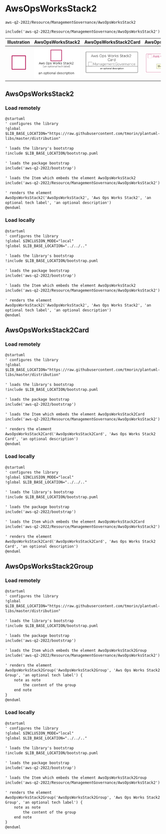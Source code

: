 # AwsOpsWorksStack2


```text
aws-q2-2022/Resource/ManagementGovernance/AwsOpsWorksStack2
```

```text
include('aws-q2-2022/Resource/ManagementGovernance/AwsOpsWorksStack2')
```



| Illustration | AwsOpsWorksStack2 | AwsOpsWorksStack2Card | AwsOpsWorksStack2Group |
| :---: | :---: | :---: | :---: |
| ![illustration for Illustration](../../../aws-q2-2022/Resource/ManagementGovernance/AwsOpsWorksStack2.png) | ![illustration for AwsOpsWorksStack2](../../../aws-q2-2022/Resource/ManagementGovernance/AwsOpsWorksStack2.Local.png) | ![illustration for AwsOpsWorksStack2Card](../../../aws-q2-2022/Resource/ManagementGovernance/AwsOpsWorksStack2Card.Local.png) | ![illustration for AwsOpsWorksStack2Group](../../../aws-q2-2022/Resource/ManagementGovernance/AwsOpsWorksStack2Group.Local.png) |




## AwsOpsWorksStack2

### Load remotely
```plantuml
@startuml
' configures the library
!global $LIB_BASE_LOCATION="https://raw.githubusercontent.com/tmorin/plantuml-libs/master/distribution"

' loads the library's bootstrap
!include $LIB_BASE_LOCATION/bootstrap.puml

' loads the package bootstrap
include('aws-q2-2022/bootstrap')

' loads the Item which embeds the element AwsOpsWorksStack2
include('aws-q2-2022/Resource/ManagementGovernance/AwsOpsWorksStack2')

' renders the element
AwsOpsWorksStack2('AwsOpsWorksStack2', 'Aws Ops Works Stack2', 'an optional tech label', 'an optional description')
@enduml
```

### Load locally
```plantuml
@startuml
' configures the library
!global $INCLUSION_MODE="local"
!global $LIB_BASE_LOCATION="../../.."

' loads the library's bootstrap
!include $LIB_BASE_LOCATION/bootstrap.puml

' loads the package bootstrap
include('aws-q2-2022/bootstrap')

' loads the Item which embeds the element AwsOpsWorksStack2
include('aws-q2-2022/Resource/ManagementGovernance/AwsOpsWorksStack2')

' renders the element
AwsOpsWorksStack2('AwsOpsWorksStack2', 'Aws Ops Works Stack2', 'an optional tech label', 'an optional description')
@enduml
```

## AwsOpsWorksStack2Card

### Load remotely
```plantuml
@startuml
' configures the library
!global $LIB_BASE_LOCATION="https://raw.githubusercontent.com/tmorin/plantuml-libs/master/distribution"

' loads the library's bootstrap
!include $LIB_BASE_LOCATION/bootstrap.puml

' loads the package bootstrap
include('aws-q2-2022/bootstrap')

' loads the Item which embeds the element AwsOpsWorksStack2Card
include('aws-q2-2022/Resource/ManagementGovernance/AwsOpsWorksStack2')

' renders the element
AwsOpsWorksStack2Card('AwsOpsWorksStack2Card', 'Aws Ops Works Stack2 Card', 'an optional description')
@enduml
```

### Load locally
```plantuml
@startuml
' configures the library
!global $INCLUSION_MODE="local"
!global $LIB_BASE_LOCATION="../../.."

' loads the library's bootstrap
!include $LIB_BASE_LOCATION/bootstrap.puml

' loads the package bootstrap
include('aws-q2-2022/bootstrap')

' loads the Item which embeds the element AwsOpsWorksStack2Card
include('aws-q2-2022/Resource/ManagementGovernance/AwsOpsWorksStack2')

' renders the element
AwsOpsWorksStack2Card('AwsOpsWorksStack2Card', 'Aws Ops Works Stack2 Card', 'an optional description')
@enduml
```

## AwsOpsWorksStack2Group

### Load remotely
```plantuml
@startuml
' configures the library
!global $LIB_BASE_LOCATION="https://raw.githubusercontent.com/tmorin/plantuml-libs/master/distribution"

' loads the library's bootstrap
!include $LIB_BASE_LOCATION/bootstrap.puml

' loads the package bootstrap
include('aws-q2-2022/bootstrap')

' loads the Item which embeds the element AwsOpsWorksStack2Group
include('aws-q2-2022/Resource/ManagementGovernance/AwsOpsWorksStack2')

' renders the element
AwsOpsWorksStack2Group('AwsOpsWorksStack2Group', 'Aws Ops Works Stack2 Group', 'an optional tech label') {
    note as note
        the content of the group
    end note
}
@enduml
```

### Load locally
```plantuml
@startuml
' configures the library
!global $INCLUSION_MODE="local"
!global $LIB_BASE_LOCATION="../../.."

' loads the library's bootstrap
!include $LIB_BASE_LOCATION/bootstrap.puml

' loads the package bootstrap
include('aws-q2-2022/bootstrap')

' loads the Item which embeds the element AwsOpsWorksStack2Group
include('aws-q2-2022/Resource/ManagementGovernance/AwsOpsWorksStack2')

' renders the element
AwsOpsWorksStack2Group('AwsOpsWorksStack2Group', 'Aws Ops Works Stack2 Group', 'an optional tech label') {
    note as note
        the content of the group
    end note
}
@enduml
```

